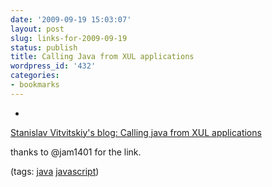 ```yaml
---
date: '2009-09-19 15:03:07'
layout: post
slug: links-for-2009-09-19
status: publish
title: Calling Java from XUL applications
wordpress_id: '432'
categories:
- bookmarks
---
```


  * 
                

[Stanislav Vitvitskiy's blog: Calling java from XUL applications](http://stanislavvitvitskiy.blogspot.com/2009/04/calling-java-from-xul-applications.html)


                

thanks to @jam1401 for the link.


                

(tags: [java](http://delicious.com/eob/java) [javascript](http://delicious.com/eob/javascript))


            
